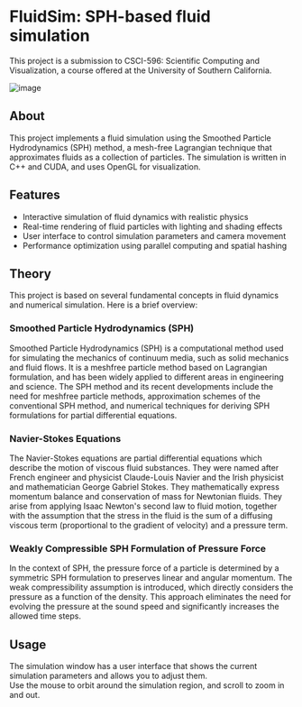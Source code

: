 # FluidSim: SPH-based fluid simulation

This project is a submission to CSCI-596: Scientific Computing and Visualization, a course offered at the University of Southern California.

![image](https://github.com/athanggupte/FluidSim/assets/45060273/236418b5-157b-45cb-9b8f-86a88db3f7c1)

## About

This project implements a fluid simulation using the Smoothed Particle Hydrodynamics (SPH) method, a mesh-free Lagrangian technique that approximates fluids as a collection of particles. The simulation is written in C++ and CUDA, and uses OpenGL for visualization.

## Features

- Interactive simulation of fluid dynamics with realistic physics
- Real-time rendering of fluid particles with lighting and shading effects
- User interface to control simulation parameters and camera movement
- Performance optimization using parallel computing and spatial hashing

## Theory

This project is based on several fundamental concepts in fluid dynamics and numerical simulation. Here is a brief overview:

### Smoothed Particle Hydrodynamics (SPH)

Smoothed Particle Hydrodynamics (SPH) is a computational method used for simulating the mechanics of continuum media, such as solid mechanics and fluid flows. It is a meshfree particle method based on Lagrangian formulation, and has been widely applied to different areas in engineering and science. The SPH method and its recent developments include the need for meshfree particle methods, approximation schemes of the conventional SPH method, and numerical techniques for deriving SPH formulations for partial differential equations.

### Navier-Stokes Equations

The Navier-Stokes equations are partial differential equations which describe the motion of viscous fluid substances. They were named after French engineer and physicist Claude-Louis Navier and the Irish physicist and mathematician George Gabriel Stokes. They mathematically express momentum balance and conservation of mass for Newtonian fluids. They arise from applying Isaac Newton's second law to fluid motion, together with the assumption that the stress in the fluid is the sum of a diffusing viscous term (proportional to the gradient of velocity) and a pressure term.

### Weakly Compressible SPH Formulation of Pressure Force

In the context of SPH, the pressure force of a particle is determined by a symmetric SPH formulation to preserves linear and angular momentum. The weak compressibility assumption is introduced, which directly considers the pressure as a function of the density. This approach eliminates the need for evolving the pressure at the sound speed and significantly increases the allowed time steps.

## Usage

The simulation window has a user interface that shows the current simulation parameters and allows you to adjust them.  
Use the mouse to orbit around the simulation region, and scroll to zoom in and out.
